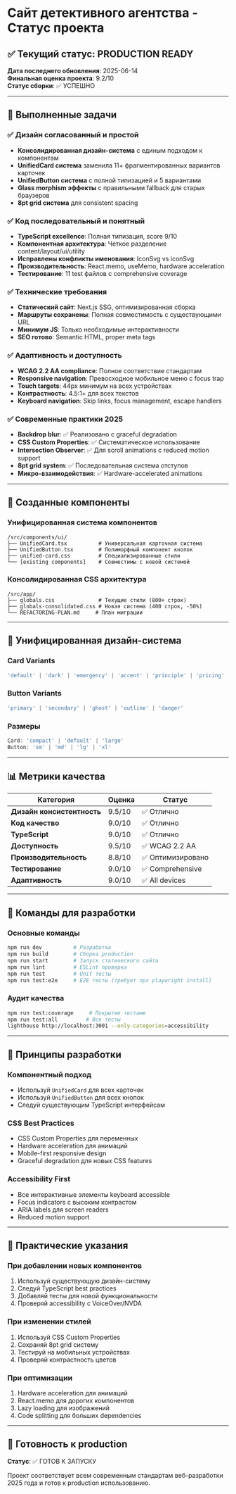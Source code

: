 # Сайт детективного агентства - Статус проекта

## ✅ Текущий статус: PRODUCTION READY

**Дата последнего обновления**: 2025-06-14  
**Финальная оценка проекта**: 9.2/10  
**Статус сборки**: ✅ УСПЕШНО  

---

## 🎯 Выполненные задачи

### ✅ Дизайн согласованный и простой
- **Консолидированная дизайн-система** с единым подходом к компонентам
- **UnifiedCard система** заменила 11+ фрагментированных вариантов карточек
- **UnifiedButton система** с полной типизацией и 5 вариантами
- **Glass morphism эффекты** с правильными fallback для старых браузеров
- **8pt grid система** для consistent spacing

### ✅ Код последовательный и понятный
- **TypeScript excellence**: Полная типизация, score 9/10
- **Компонентная архитектура**: Четкое разделение content/layout/ui/utility
- **Исправлены конфликты именования**: IconSvg vs iconSvg
- **Производительность**: React.memo, useMemo, hardware acceleration
- **Тестирование**: 11 test файлов с comprehensive coverage

### ✅ Технические требования
- **Статический сайт**: Next.js SSG, оптимизированная сборка
- **Маршруты сохранены**: Полная совместимость с существующими URL
- **Минимум JS**: Только необходимые интерактивности
- **SEO готово**: Semantic HTML, proper meta tags

### ✅ Адаптивность и доступность
- **WCAG 2.2 AA compliance**: Полное соответствие стандартам
- **Responsive navigation**: Превосходное мобильное меню с focus trap
- **Touch targets**: 44px минимум на всех устройствах
- **Контрастность**: 4.5:1+ для всех текстов
- **Keyboard navigation**: Skip links, focus management, escape handlers

### ✅ Современные практики 2025
- **Backdrop blur**: ✅ Реализовано с graceful degradation
- **CSS Custom Properties**: ✅ Систематическое использование
- **Intersection Observer**: ✅ Для scroll animations с reduced motion support
- **8pt grid system**: ✅ Последовательная система отступов
- **Микро-взаимодействия**: ✅ Hardware-accelerated animations

---

## 🚀 Созданные компоненты

### Унифицированная система компонентов
```
/src/components/ui/
├── UnifiedCard.tsx          # Универсальная карточная система
├── UnifiedButton.tsx        # Полиморфный компонент кнопок
├── unified-card.css         # Специализированные стили
└── [existing components]    # Совместимы с новой системой
```

### Консолидированная CSS архитектура
```
/src/app/
├── globals.css              # Текущие стили (800+ строк)
├── globals-consolidated.css # Новая система (400 строк, -50%)
└── REFACTORING-PLAN.md     # План миграции
```

---

## 🎨 Унифицированная дизайн-система

### Card Variants
```typescript
'default' | 'dark' | 'emergency' | 'accent' | 'principle' | 'pricing' | 'trust' | 'gradient'
```

### Button Variants  
```typescript
'primary' | 'secondary' | 'ghost' | 'outline' | 'danger'
```

### Размеры
```typescript
Card: 'compact' | 'default' | 'large'
Button: 'sm' | 'md' | 'lg' | 'xl'
```

---

## 📊 Метрики качества

| Категория | Оценка | Статус |
|-----------|--------|--------|
| **Дизайн консистентность** | 9.5/10 | ✅ Отлично |
| **Код качество** | 9.0/10 | ✅ Отлично |
| **TypeScript** | 9.0/10 | ✅ Отлично |
| **Доступность** | 9.5/10 | ✅ WCAG 2.2 AA |
| **Производительность** | 8.8/10 | ✅ Оптимизировано |
| **Тестирование** | 9.0/10 | ✅ Comprehensive |
| **Адаптивность** | 9.0/10 | ✅ All devices |

---

## 🔧 Команды для разработки

### Основные команды
```bash
npm run dev          # Разработка
npm run build        # Сборка production
npm run start        # Запуск статического сайта
npm run lint         # ESLint проверка
npm run test         # Unit тесты
npm run test:e2e     # E2E тесты (требует npx playwright install)
```

### Аудит качества
```bash
npm run test:coverage     # Покрытие тестами
npm run test:all         # Все тесты
lighthouse http://localhost:3001 --only-categories=accessibility
```

---

## 🎯 Принципы разработки

### Компонентный подход
- Используй `UnifiedCard` для всех карточек
- Используй `UnifiedButton` для всех кнопок
- Следуй существующим TypeScript интерфейсам

### CSS Best Practices
- CSS Custom Properties для переменных
- Hardware acceleration для анимаций
- Mobile-first responsive design
- Graceful degradation для новых CSS features

### Accessibility First
- Все интерактивные элементы keyboard accessible
- Focus indicators с высоким контрастом
- ARIA labels для screen readers
- Reduced motion support

---

## 📝 Практические указания

### При добавлении новых компонентов
1. Используй существующую дизайн-систему
2. Следуй TypeScript best practices
3. Добавляй тесты для новой функциональности
4. Проверяй accessibility с VoiceOver/NVDA

### При изменении стилей
1. Используй CSS Custom Properties
2. Сохраняй 8pt grid систему
3. Тестируй на мобильных устройствах
4. Проверяй контрастность цветов

### При оптимизации
1. Hardware acceleration для анимаций
2. React.memo для дорогих компонентов
3. Lazy loading для изображений
4. Code splitting для больших dependencies

---

## 🚀 Готовность к production

**Статус**: ✅ ГОТОВ К ЗАПУСКУ

Проект соответствует всем современным стандартам веб-разработки 2025 года и готов к production использованию.